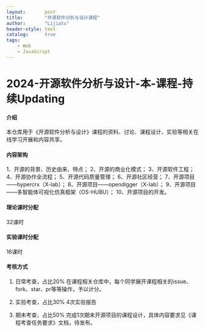 ```yaml
---
layout:       post
title:        "开源软件分析与设计课程"
author:       "Lijiatu"
header-style: text
catalog:      true
tags:
    - Web
    - JavaScript
---
```


# 2024-开源软件分析与设计-本-课程-持续Updating
#### 介绍
本仓库用于《开源软件分析与设计》课程的资料、讨论、课程设计、实验等相关在线学习开展和内容共享。

#### 内容架构
1、开源的背景、历史由来、特点；
2、开源的商业化模式；
3、开源软件工程；
4、开源协作全流程；
5、开源代码质量管理；
6、开源社区经营；
7、开源项目——hypercrx（X-lab）；
8、开源项目——opendigger（X-lab）；
9、开源项目——多智能体可视化仿真框架（OS-HUBU）；
10、开源项目的开发。

#### 理论课时分配
32课时

#### 实验课时分配
16课时

#### 考核方式
1. 日常考查，占比20%
   在课程相关仓库中，每个同学展开课程相关的issue、fork、star、pr等等操作，予以计分。

2. 实验考查，占比30%
   4次实验报告

3. 期末考查，占比50%
完成1次期末开源项目的课程设计，具体内容要求见《课程考查任务要求》文档，待发布。